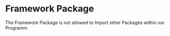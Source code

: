 # Framework Package

The Framework Package is not allowed to Import other Packages within our Programm.